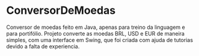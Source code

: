 # ConversorDeMoedas
Conversor de moedas feito em Java, apenas para treino da linguagem e para portifólio. Projeto converte as moedas BRL, USD e EUR de maneira simples, com uma interface em Swing, que foi criada com ajuda de tutorias devido a falta de experiencia.
